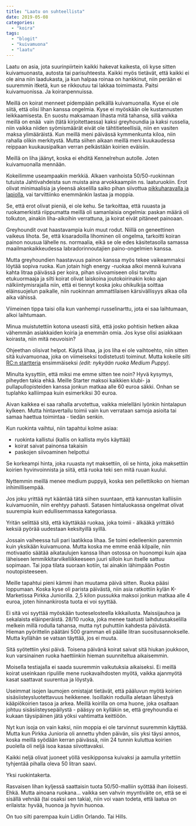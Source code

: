 ```yaml
---
title: "Laatu on suhteellista"
date: 2019-05-08
categories: 
  - "koira"
tags: 
  - "blogit"
  - "kuivamuona"
  - "laatu"
---
```


Laatu on asia, jota suurinpiirtein kaikki hakevat kaikesta, oli kyse sitten kuivamuonasta, autosta tai parisuhteesta. Kaikki myös tietävät, että kaikki ei ole aina niin laadukasta, ja kun halpaa roinaa on hankkinut, niin perään ei suuremmin itketä, kun se rikkoutuu tai lakkaa toimimasta. Paitsi kuivamuonissa. Ja koiranpennuissa.

<!--more-->

Meillä on koirat menneet pidempään pelkällä kuivamuonalla. Kyse ei ole siitä, että olisi lihan kanssa ongelmia. Kyse ei myöskään ole kustannusten leikkaamisesta. En suostu maksamaan lihasta mitä tahansa, sillä vaikka meillä on enää  vain (tätä kirjoitettaessa) kaksi greyhoundia ja kaksi russelia, niin vaikka niiden syömismäärät eivät ole tähtitieteellisiä, niin en vasiten maksa ylimääräistä. Kun meillä meni päivässä kymmenkunta kiloa, niin rahalla olikin merkitystä. Mutta siihen aikaan meillä meni kuukaudessa reippaan kuukausipalkan verran pelkästään koirien eväisiin.

Meillä on liha jäänyt, koska ei ehditä Kennelrehun autolle. Joten kuivamuonalla mennään.

Kokeilimme useampaakin merkkiä. Alkaen vanhoista 50/50-ruokinnan tutuista Jahtivahdeista sun muista aina arvokkaampiin ns. laaturuokiin. Erot olivat minimaalisia ja yleensä akselilla saiko pihan siivottua [pikkuharavalla ja lapiolla](https://www.katiska.eu/katiska/puruvoima/tyokalu-tykkaa-tyostaan/), vai tarvittiinko enemmänkin lastaa ja moppia.

Se, että erot olivat pieniä, ei ole kehu. Se tarkoittaa, että ruuasta ja ruokamerkistä riippumatta meillä oli samanlaisia ongelmia: paskan määrä oli tolkuton, ainakin liha-aikoihin verrattuna, ja koirat eivät pitäneet painoaan.

Greyhoundit ovat haastavampia kuin muut rodut. Niillä on geneettinen vaikeus lihota. Se, että kisaradoilla lihominen oli ongelma, tarkoitti koiran painon nousua lähelle ns. normaalia, eikä se ole edes käsitetasolla samassa maailmankaikkeudessa labradorinnoutajien paino-ongelmien kanssa.

Mutta greyhoundien haastavuus painon kanssa myös tekee vaikeammaksi löytää sopiva ruoka. Kun jotain high energy -ruokaa alkoi mennä kuivana kahta litraa päivässä per koira, pihan siivoamiseen olisi tarvittu etukuormaaja ja silti koirat olivat laiskoina joutokoirinakin koko ajan nälkiintymisrajalla niin, että ei tiennyt koska joku ohikulkija soittaa eläinsuojelun paikalle, niin ruokinnan ammattilaisen kärsivällisyys alkaa olla aika vähissä.

Viimeinen tippa taisi olla kun vanhempi russelinarttu, jota ei saa laihtumaan, alkoi laihtumaan.

Minua muistutettiin kotona useasti siitä, että josko pohtisin hetken aikaa vähemmän asiakkaiden koiria ja enemmän omia. Jos kyse olisi asiakkaan koirasta, niin mitä neuvoisin?

Ohjeethan olisivat helpot. Käytä lihaa, ja jos liha ei ole vaihtoehto, niin sitten sitä kuivamuonaa, joka on viimeiseksi todistetusti toiminut. Mutta kokeile silti [RC:n startteria](https://www.katiska.eu/ruokinta/kuivamuonat-ruokinta/roayl-canin-starter/) ensimmäiseksi _(edit: nykyään ruoka Medium Puppy)._

Minulta kysyttiin, että miksi me emme sitten tee noin? Hyvä kysymys, piheyden takia ehkä. Meille Starter maksoi kaikkien klubi- ja pullapullopisteiden kanssa jonkun matkaa alle 60 euroa säkki. Onhan se tuplahko kalliimpaa kuin esimerkiksi 30 euroa.

Aivan kaikkea ei saa rahalla arvotettua, vaikka mielelläni lyönkin hintalapun kylkeen. Mutta hintavertailu toimii vain kun verrataan samoja asioita tai samaa haettua toimintaa - tiedän senkin.

Kun ruokinta vaihtui, niin tapahtui kolme asiaa:

- ruokinta kallistui (kallis on kallista myös käyttää)
- koirat saivat painonsa takaisin
- paskojen siivoaminen helpottui

Se korkeampi hinta, joka ruuasta nyt maksettiin, oli se hinta, joka maksettiin koirien hyvinvoinnista ja siitä, että ruoka teki sen mitä ruuan kuului.

Nyttemmin meillä menee medium puppyä, koska sen pellettikoko on hieman inhimillisempää.

Jos joku yrittää nyt kääntää tätä siihen suuntaan, että kannustan kalliisiin kuivamuoniin, niin erehtyy pahasti. Satasen hintaluokassa ongelmat olivat suurempia kuin edullisemmassa kategoriassa.

Yritän selittää sitä, että käyttäkää ruokaa, joka toimii - älkääkä yrittäkö keksiä pyörää uudestaan keksityillä syillä.

Jossain vaiheessa tuli pari laatikkoa lihaa. Se toimi edelleenkin paremmin kuin yksikään kuivamuona. Mutta koska me emme enää kilpaile, niin motivaatio säätää aikataulujen kanssa lihan ostossa on huonompi kuin ajaa läheiseen lemmikkitarvikeliikkeeseen juuri silloin kun itselle sattuu sopimaan. Tai jopa tilata suoraan kotiin, tai ainakin lähimpään Postin noutopisteeseen.

Meille tapahtui pieni kämmi ihan muutama päivä sitten. Ruoka pääsi loppumaan. Koska kyse oli parista päivästä, niin asia ratkottiin kylän K-Marketissa Pirkka Juniorilla. 2,5 kilon pussukka maksoi jonkun matkaa alle 4 euroa, joten hinnankirosta tuota ei voi syyttää.

Ei sitä voi syyttää myöskään tuoteselosteella kikkailusta. Maissijauhoa ja sekalaista eläinperäistä. 28/10 ruoka, joka menee taatusti laihdutusakselilla melkein millä rodulla tahansa, mutta nyt puhuttiin kahdesta päivästä. Hieman pyörittelin päätäni 500 gramman eli päälle litran suositusannokselle. Mutta kyllähän se vatsan täyttää, jos ei muuta.

Sitä syötettiin yksi päivä. Toisena päivänä koirat saivat sitä hiukan joukkoon, kun varsinainen ruoka haettiinkin hieman suunniteltua aikaisemmin.

Moisella testiajalla ei saada suuremmin vaikutuksia aikaiseksi. Ei meillä koirat useinkaan ripulille mene ruokavaihdosten myötä, vaikka ajanmyötä kasat saattavat suurentua ja löystyä.

Useimmat isojen laumojen omistajat tietävät, että pääluvun myötä koirien sisäsiisteysluotettavuus heikkenee. Isoillakin roduilla aletaan lähestyä kääpiökoirien tasoa ja arkea. Meillä koirilla on oma huone, joka osaltaan johtuu sisäsiisteysepäilystä - pääsyy on kylläkin se, että greyhoundia ei kukaan täysipäinen jätä yöksi vahtimatta keittiöön.

Nyt kun isoja on vain kaksi, niin moppia ei ole tarvinnut suuremmin käyttää. Mutta kun Pirkka Junioria oli annettu yhden päivän, siis yksi täysi annos, koska meillä syödään kerran päivässä, niin 24 tunnin kuluttua koirien puolella oli neljä isoa kasaa siivottavaksi.

Kaikki neljä olivat juoneet yöllä vesikipponsa kuivaksi ja aamulla yritettiin tyhjentää pihalla oleva 50 litran saavi.

Yksi ruokintakerta.

Rasvaisen lihan kyljessä saattaisin tuota 50/50-malliin syöttää ihan iloisesti. Ehkä. Mutta ainoana ruokana... vaikka sen vahvin myyntiväite on, että se ei sisällä vehnää (tai osaksi sen takia), niin voi vaan todeta, että laatua on erilaista: hyvää, huonoa ja hyvin huonoa.

On tuo silti parempaa kuin Lidlin Orlando. Tai Hills.
